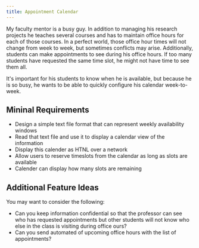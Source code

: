 ```yaml
---
title: Appointment Calendar
---
```

My faculty mentor is a busy guy.  In addition to managing his research projects
he teaches several courses and has to maintain office hours for each of those
courses.  In a perfect world, those office hour times will not change from week
to week, but sometimes conflicts may arise.  Additionally, students can make 
appointments to see during his office hours.  If too many students have requested
the same time slot, he might not have time to see them all.

It's important for his students to know when he is available, but because he
is so busy, he wants to be able to quickly configure his calendar week-to-week.

## Mininal Requirements
* Design a simple text file format that can represent weekly availability 
  windows
* Read that text file and use it to display a calendar view of the information
* Display this calender as HTNL over a network
* Allow users to reserve timeslots from the calendar as long as slots are 
  available
* Calender can display how many slots are remaining

## Additional Feature Ideas
You may want to consider the following:
* Can you keep information confidential so that the professor can see who
  has requested appointments but other students will not know who else
  in the class is visiting during office ours?
* Can you send automated of upcoming office hours with the list of appointments?


